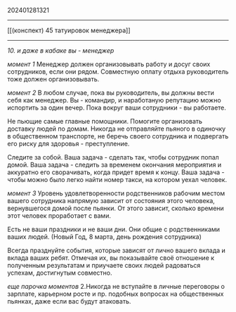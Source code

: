 202401281321
***
[[(конспект) 45 татуировок менеджера]]
***
*10. и даже в кабаке вы - менеджер*

*момент 1*
Менеджер должен организовывать работу и досуг своих сотрудников, если они рядом.
Совместную оплату отдыха руководитель тоже должен организовывать.

*момент 2*
В любом случае, пока вы руководитель, вы должны вести себя как менеджер.
Вы - командир, и наработаную репутацию можно испортить за один вечер.
Пока вокруг ваши сотрудники - вы работаете.

Не пьющие самые главные помощники.
Помогите организовать доставку людей по домам.
Никогда не отправляйте пьяного в одиночку в общественном транспорте, не беречь своего сотрудника и подвергать его риску для здоровья - преступление.

Следите за собой.
Ваша задача - сделать так, чтобы сотрудник попал домой.
Ваша задача - следить за временем окончания мероприятия и аккуратно его сворачивать, когда придет время к концу.
Ваша задача - чтобы можно было легко найти номер такси, на котором уехал человек.

*момент 3*
Уровень удовлетворенности родственников рабочим местом вашего сотрудника напрямую зависит от состояния этого человека, вернувшегося домой после пьянки.
От этого зависит, сколько времени этот человек проработает с вами.

Есть не ваши праздники и не ваши дни. 
Они общие с родственниками ваших людей.
(Новый Год, 8 марта, день рождения сотрудника)

Всегда празднуйте события, которые зависят от лично вашего вклада и вклада ваших ребят.
Отмечая их, вы показывайте своё отношение к полученным результатам и приучаете своих людей радоваться успехам, достигнутым совместно.

*еще парочка моментов*
2.Никогда не вступайте в личные переговоры о зарплате, карьерном росте и пр. подобных вопросах на общественных пьянках, даже если вас будут атаковать.